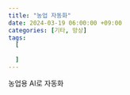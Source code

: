 ```yaml
---
title: "농업 자동화"
date: 2024-03-19 06:00:00 +09:00
categories: [기타, 망상]
tags:
  [
    
  ]
---
```


농업용 AI로 자동화
